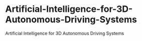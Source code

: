 # Artificial-Intelligence-for-3D-Autonomous-Driving-Systems
Artificial Intelligence for 3D Autonomous Driving Systems
